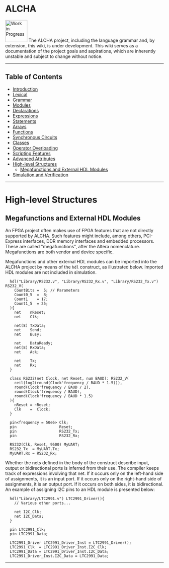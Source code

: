 # ALCHA

<img src="https://openclipart.org/download/3850/dchandlr-dchandlr-work.svg" height="70" alt="Work in Progress"/>
The ALCHA project, including the language grammar and, by extension, this
wiki, is under development.  This wiki serves as a documentation of the
project goals and aspirations, which are inherently unstable and subject to
change without notice.

--------------------------------------------------------------------------------

## Table of Contents

- [Introduction](Introduction.md)
- [Lexical](Lexical.md)
- [Grammar](Grammar.md)
- [Modules](Modules.md)
- [Declarations](Declarations.md)
- [Expressions](Expressions.md)
- [Statements](Statements.md)
- [Arrays](Arrays.md)
- [Functions](Functions.md)
- [Synchronous Circuits](SynchronousCircuits.md)
- [Classes](Classes.md)
- [Operator Overloading](OperatorOverloading.md)
- [Scripting Features](Scripting.md)
- [Advanced Attributes](AdvancedAttributes.md)
- [High-level Structures](HighLevelStructures.md#high-level-structures)
  - [Megafunctions and External HDL Modules](#megafunctions-and-external-hdl-modules)
- [Simulation and Verification](Simulation.md)

--------------------------------------------------------------------------------

# High-level Structures

## Megafunctions and External HDL Modules

An FPGA project often makes use of FPGA features that are not directly supported by ALCHA.  Such features might include, among others, PCI-Express interfaces, DDR memory interfaces and embedded processors.  These are called "megafunctions", after the Altera nomenclature.  Megafunctions are both vendor and device specific.

Megafunctions and other external HDL modules can be imported into the ALCHA project by means of the `hdl` construct, as illustrated below.  Imported HDL modules are not included in simulation.

```alcha
  hdl("Library/RS232.v", "Library/RS232_Rx.v", "Library/RS232_Tx.v") RS232_V(
    CountBits =  5; // Parameters
    Count0_5  =  8;
    Count1    = 17;
    Count1_5  = 25;
  ){
    net    nReset;
    net    Clk;

    net(8) TxData;
    net    Send;
    net    Busy;

    net    DataReady;
    net(8) RxData;
    net    Ack;

    net    Tx;
    net    Rx;
  }

  class RS232(net Clock, net Reset, num BAUD): RS232_V(
    ceil(log2(round(Clock'frequency / BAUD * 1.5))),
    round(Clock'frequency / BAUD / 2),
    round(Clock'frequency / BAUD),
    round(Clock'frequency / BAUD * 1.5)
  ){
    nReset = ~Reset;
    Clk    =  Clock;
  }

  pin<frequency = 50e6> Clk;
  pin                   Reset;
  pin                   RS232_Tx;
  pin                   RS232_Rx;

  RS232(Clk, Reset, 9600) MyUART;
  RS232_Tx  = MyUART.Tx;
  MyUART.Rx = RS232_Rx;
```

Whether the nets defined in the body of the construct describe input, output or bidirectional ports is inferred from their use.  The compiler keeps track of expressions involving that net.  If it occurs only on the left-hand side of assignments, it is an input port.  If it occurs only on the right-hand side of assignments, it is an output port.  If it occurs on both sides, it is bidirectional.  An example of assigning I2C pins to an HDL module is presented below:

```alcha
  hdl("Library/LTC2991.v") LTC2991_Driver(){
    // Various other ports...

    net I2C_Clk;
    net I2C_Data;
  }

  pin LTC2991_Clk;
  pin LTC2991_Data;

  LTC2991_Driver LTC2991_Driver_Inst = LTC2991_Driver();
  LTC2991_Clk  = LTC2991_Driver_Inst.I2C_Clk;
  LTC2991_Data = LTC2991_Driver_Inst.I2C_Data;
  LTC2991_Driver_Inst.I2C_Data = LTC2991_Data;
```

--------------------------------------------------------------------------------

